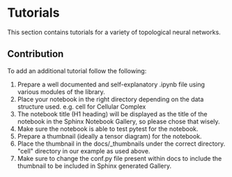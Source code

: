 
# Tutorials

This section contains tutorials for a variety of topological neural networks.

## Contribution

To add an additional tutorial follow the following:
1. Prepare a well documented and self-explanatory .ipynb file using various modules of the library.
2. Place your notebook in the right directory depending on the data structure used. e.g. cell for Cellular Complex
3. The notebook title (H1 heading) will be displayed as the title of the notebook in the Sphinx Notebook Gallery, so please chose that wisely.
4. Make sure the notebook is able to test pytest for the notebook.
5. Prepare a thumbnail (ideally a tensor diagram) for the notebook.
6. Place the thumbnail in the docs/_thumbnails under the correct directory. "cell" directory in our example as used above.
7. Make sure to change the conf.py file present within docs to include the thumbnail to be included in Sphinx generated Gallery.


